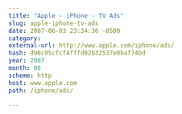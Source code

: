 ```yaml
---
title: "Apple - iPhone - TV Ads"
slug: apple-iphone-tv-ads
date: 2007-06-03 23:24:36 -0500
category: 
external-url: http://www.apple.com/iphone/ads/
hash: d90c95cfcf4fffd02b32537e0baf74bd
year: 2007
month: 06
scheme: http
host: www.apple.com
path: /iphone/ads/

---
```



